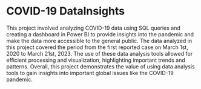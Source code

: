 # COVID-19 DataInsights
This project involved analyzing COVID-19 data using SQL queries and creating a dashboard in Power BI to provide insights into the pandemic and make the data more accessible to the general public. The data analyzed in this project covered the period from the first reported case on March 1st, 2020 to March 21st, 2023. The use of these data analysis tools allowed for efficient processing and visualization, highlighting important trends and patterns. Overall, this project demonstrates the value of using data analysis tools to gain insights into important global issues like the COVID-19 pandemic.
